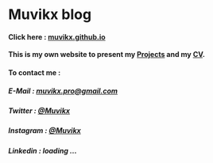 # Muvikx blog
#### Click here : [muvikx.github.io](https://muvikx.github.io)
**This is my own website to present my [Projects](https://muvikx.github.io/projects.html) and  my [CV](https://muvikx.github.io/CV.html).**
 
#### To contact me :  
##### E-Mail  : [muvikx.pro@gmail.com](mailto:antonherault@gmail.com)
##### Twitter  : [@Muvikx](https://twitter.com/muvikx)
##### Instagram  : [@Muvikx](https://www.instagram.com/muvikx/)
##### Linkedin  : loading ...
